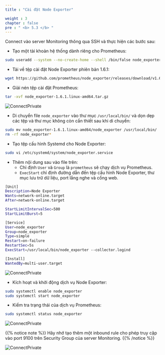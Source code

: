 ```yaml
---
title : "Cài đặt Node Exporter"

weight : 3
chapter : false
pre : " <b> 5.3 </b> "
---
```


Connect vào server Monitoring thông qua SSH và thực hiện các bước sau:

- Tạo một tài khoản hệ thống dành riêng cho Prometheus:

```bash
sudo useradd --system --no-create-home --shell /bin/false node_exporter
```

- Tải về tệp cài đặt Node Exporter phiên bản 1.6.1:

```bash
wget https://github.com/prometheus/node_exporter/releases/download/v1.6.1/node_exporter-1.6.1.linux-amd64.tar.gz
```

- Giải nén tệp cài đặt Prometheus:

```bash
tar -xvf node_exporter-1.6.1.linux-amd64.tar.gz
```

![ConnectPrivate](/images/anh70.png)

- Di chuyển file `node_exporter` vào thư mục `/usr/local/bin/` và dọn dẹp các tệp và thư mục không còn cần thiết sau khi di chuyển:

```bash
sudo mv node_exporter-1.6.1.linux-amd64/node_exporter /usr/local/bin/
rm -rf node_exporter*
```

- Tạo tệp cấu hình Systemd cho Node Exporter:

```bash
sudo vi /etc/systemd/system/node_exporter.service
```

- Thêm nội dung sau vào file trên:
    + Chỉ định `User` và `Group` là `prometheus` sẽ chạy dịch vụ Prometheus.
    + `ExecStart` chỉ định đường dẫn đến tệp cấu hình Node Exporter, thư mục lưu trữ dữ liệu, port lắng nghe và cổng web.

```bash
[Unit]
Description=Node Exporter
Wants=network-online.target
After=network-online.target

StartLimitIntervalSec=500
StartLimitBurst=5

[Service]
User=node_exporter
Group=node_exporter
Type=simple
Restart=on-failure
RestartSec=5s
ExecStart=/usr/local/bin/node_exporter --collector.logind

[Install]
WantedBy=multi-user.target
```

![ConnectPrivate](/images/anh71.png)

- Kích hoạt và khởi động dịch vụ Node Exporter:

```bash
sudo systemctl enable node_exporter
sudo systemctl start node_exporter
```

- Kiểm tra trạng thái của dịch vụ Prometheus:

```bash
sudo systemctl status node_exporter
```

![ConnectPrivate](/images/anh72.png)

{{% notice note %}}
Hãy nhớ tạo thêm một inbound rule cho phép truy cập vào port 9100 trên Security Group của server Monitoring.
{{% /notice %}}

![ConnectPrivate](/images/anh75.png)



